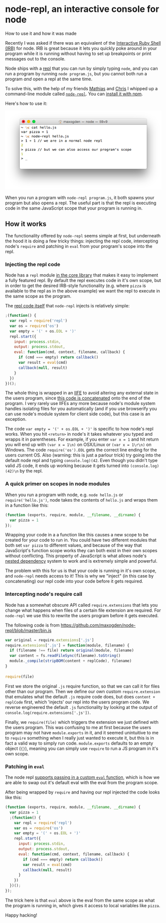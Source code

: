 # node-repl, an interactive console for node

How to use it and how it was made

Recently I was asked if there was an equivalent of the [Interactive Ruby Shell (IRB)](http://en.wikipedia.org/wiki/Interactive_Ruby_Shell) for node. IRB is great because it lets you quickly poke around in your program while it is running without having to set up breakpoints or print messages out to the console.

Node ships with a [repl](http://en.wikipedia.org/wiki/Read%E2%80%93eval%E2%80%93print_loop) that you can run by simply typing `node`, and you can run a program by running `node program.js`, but you cannot both run a program *and* open a repl at the same time.

To solve this, with the help of my friends [Mathias](http://github.com/mafintosh) and [Chris](https://github.com/chrisdickinson) I whipped up a command-line module called [`node-repl`](http://npmjs.org/node-repl). You can [install it with npm](https://www.npmjs.com/package/node-repl#installation).

Here's how to use it:

![node-repl](media/node-repl.png)

When you run a program with `node-repl program.js`, it both spawns your program but also opens a repl. The useful part is that the repl is executing code in the same JavaScript scope that your program is running in.

## How it works

The functionality offered by `node-repl` seems simple at first, but underneath the hood it is doing a few tricky things: injecting the repl code, intercepting node's `require` and patching in `eval` from your program's scope into the repl.

### Injecting the repl code

Node has a `repl` module [in the core library](https://iojs.org/api/repl.html) that makes it easy to implement a fully featured repl. By default the repl executes code in it's own scope, but in order to get the desired IRB-style functionality (e.g. where `pizza` is available to the repl as in the above example) we want the repl to execute in the same scope as the program.

The [repl code itself](https://github.com/maxogden/node-repl/blob/master/repl.js) that `node-repl` injects is relatively simple:

```js
;(function() {
  var repl = require('repl')
  var os = require('os')
  var empty = '(' + os.EOL + ')'
  repl.start({
    input: process.stdin,
    output: process.stdout,
    eval: function(cmd, context, filename, callback) {
      if (cmd === empty) return callback()
      var result = eval(cmd)
      callback(null, result)
    }
  })
})();
```

The whole thing is wrapped in an [IIFE](http://en.wikipedia.org/wiki/Immediately-invoked_function_expression) to avoid altering any external state in the users program, since [this code is concatenated](https://github.com/maxogden/node-repl/blob/master/bin.js#L19) onto the end of the program. I very rarely use IIFEs any more because node's module system handles isolating files for you automatically (and if you use browserify you can use node's module system for client side code), but this case is an exception.

The code `var empty = '(' + os.EOL + ')'` is specific to how node's repl works. When you hit `<return>` in node's it takes whatever you typed and wrapps it in parentheses. For example, if you enter `var x = 1` and hit return you will end up with `(var x = 1\n)` on OSX/Linux or `(var x = 1\r\n)` on Windows. The code `require('os').EOL` gets the correct line ending for the users current OS. Also (warning: this is just a parlour trick) try going into the default node repl and typing `console.log)(42`. Even though you didn't type valid JS code, it ends up working because it gets turned into `(console.log)(42)\n` by the repl.

### A quick primer on scopes in node modules

When you run a program with node, e.g. `node hello.js` or `require('hello.js')`, node takes the contents of `hello.js` and wraps them in a function like this:

```js
(function (exports, require, module, __filename, __dirname) {
  var pizza = 1
});
```

Wrapping your code in a a function like this causes a new scope to be created for your code to run in. You could have two different modules that both set `var pizza` to different values, and because of the way that JavaScript's function scope works they can both exist in their own scopes without conflicting. This property of JavaScript is what allows node's [nested dependency](http://maxogden.com/nested-dependencies.html) system to work and is extremely simple and powerful.

The problem with this for us is that your code is running in it's own scope, and `node-repl` needs access to it! This is why we "inject" (in this case by concatenating) our repl code into your code before it gets required.

### Intercepting node's require call

Node has a somewhat obscure API called `require.extensions` that lets you change what happens when files of a certain file extension are required. For `node-repl` we use this to rewrite the users program before it gets executed.

The following code is from https://github.com/maxogden/node-repl/blob/master/bin.js

```js
var original = require.extensions['.js']
require.extensions['.js'] = function(module, filename) {
  if (filename !== file) return original(module, filename)
  var content = fs.readFileSync(filename).toString()
  module._compile(stripBOM(content + replCode), filename)
}

require(file)
```

First we store the original `.js` require function, so that we can call it for files other than our program. Then we define our own custom `require.extension` that emulates what the default `.js` require code does, but does `content + replCode` first, which 'injects' our repl into the users program code. We reverse engineered the default `.js` functionality by looking at the output of `console.log(require.extensions['.js'])`.

Finally, we `require(file)` which triggers the extension we just defined with the users program. This was confusing to me at first because the users program may not have `module.exports` in it, and it seemed unintuitive to me to `require` something when I really just wanted to execute it, but this is in fact a valid way to simply run code. `module.exports` defaults to an empty object (`{}`), meaning you can simply use `require` to run a JS program in it's own scope.

### Patching in `eval`

The node repl [supports passing in a custom `eval` function](https://iojs.org/api/repl.html#repl_repl_start_options), which is how we are able to swap out it's default eval with the eval from the program scope.

After being wrapped by `require` and having our repl injected the code looks like this:

```js
(function (exports, require, module, __filename, __dirname) {
  var pizza = 1
  ;(function() {
    var repl = require('repl')
    var os = require('os')
    var empty = '(' + os.EOL + ')'
    repl.start({
      input: process.stdin,
      output: process.stdout,
      eval: function(cmd, context, filename, callback) {
        if (cmd === empty) return callback()
        var result = eval(cmd)
        callback(null, result)
      }
    })
  })();
});
```

The trick here is that `eval` above is the eval from the same scope as what the program is running in, which gives it access to local variables like `pizza`.

Happy hacking!